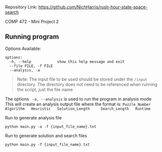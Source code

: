 
Repository Link: https://github.com/NichHarris/rush-hour-state-space-search

COMP 472 - Mini Project 2
## Running program

Options Available:
```
options:
  -h, --help            show this help message and exit
  --file FILE, -f FILE
  --analysis, -a
```

>Note: The input file to be used should be stored under the `/input` directory.
>The directory does not need to be referenced when running the script, just the file name

The options ``` -a, --analysis``` is used to run the program in analysis mode
This will create an analysis output file where the format is:
```Puzzle_Number	 Algorithm	 Heuristic	 Solution_Length	 Search_Length	 Runtime```

Run to generate analysis file
```
python main.py -a -f {input_file_name}.txt
```

Run to generate solution and search files
```
python main.py -f {input_file_name}.txt
```